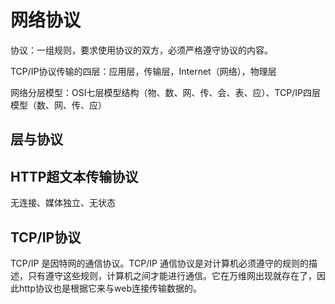#                           网络协议

协议：一组规则，要求使用协议的双方，必须严格遵守协议的内容。

TCP/IP协议传输的四层：应用层，传输层，Internet（网络），物理层

网络分层模型：OSI七层模型结构（物、数、网、传、会、表、应）、TCP/IP四层模型（数、网、传、应）

## 层与协议



## HTTP超文本传输协议

无连接、媒体独立、无状态



## TCP/IP协议

TCP/IP 是因特网的通信协议。TCP/IP 通信协议是对计算机必须遵守的规则的描述，只有遵守这些规则，计算机之间才能进行通信。它在万维网出现就存在了，因此http协议也是根据它来与web连接传输数据的。

